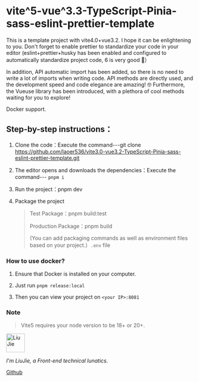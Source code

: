 # vite^5-vue^3.3-TypeScript-Pinia-sass-eslint-prettier-template

This is a template project with vite4.0+vue3.2. I hope it can be enlightening to you. Don't forget to enable prettier to standardize your code in your editor (eslint+prettier+husky has been enabled and configured to automatically standardize project code, 6 is very good 🤣）

In addition, API automatic import has been added, so there is no need to write a lot of imports when writing code. API methods are directly used, and the development speed and code elegance are amazing! 🤓 Furthermore, the Vueuse library has been introduced, with a plethora of cool methods waiting for you to explore!

Docker support.

## Step-by-step instructions：

1. Clone the code：Execute the command---git clone https://github.com/laoer536/vite3.0-vue3.2-TypeScript-Pinia-sass-eslint-prettier-template.git

2. The editor opens and downloads the dependencies：Execute the command--- `pnpm i`

3. Run the project：pnpm dev

4. Package the project

   > Test Package：pnpm build:test
   >
   > Production Package：pnpm build
   >
   > (You can add packaging commands as well as environment files based on your project.）`.env` file

### How to use docker?

1. Ensure that Docker is installed on your computer.

2. Just run `pnpm release:local`

3. Then you can view your project on `<your IP>:8081`

### Note

> Vite5 requires your node version to be 18+ or 20+.

<div align="left">
<img alt="Liu Jie" src="https://s2.loli.net/2021/12/16/rxjhMFtGElVIuyz.png" width=50 />

_I'm LiuJie, a Front-end technical lunatics._

[Github](https://github.com/laoer536)

